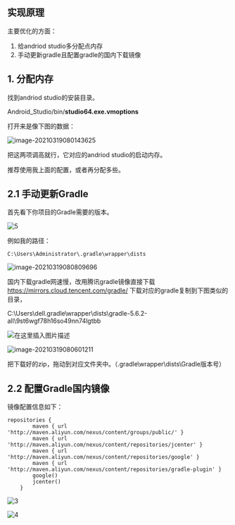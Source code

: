 ## 实现原理

主要优化的方面：

1. 给andriod studio多分配点内存
2. 手动更新gradle且配置gradle的国内下载镜像

## 1. 分配内存

找到andriod studio的安装目录。

Android_Studio/bin/**studio64.exe.vmoptions**

打开来是像下图的数据：

![image-20210319080143625](http://imgbed-xia-2.oss-cn-hangzhou.aliyuncs.com/img/image-20210319080143625.png)

把这两项调高就行，它对应的andriod studio的启动内存。

推荐使用我上面的配置，或者再分配多些。

## 2.1 手动更新Gradle

首先看下你项目的Gradle需要的版本。

![5](http://imgbed-xia-2.oss-cn-hangzhou.aliyuncs.com/img/5.png)

例如我的路径：

```
C:\Users\Administrator\.gradle\wrapper\dists
```



![image-20210319080809696](http://imgbed-xia-2.oss-cn-hangzhou.aliyuncs.com/img/image-20210319080809696.png)



国内下载gradle网速慢，改用腾讯gradle镜像直接下载
https://mirrors.cloud.tencent.com/gradle/
下载对应的gradle复制到下图类似的目录，

C:\Users\dell.gradle\wrapper\dists\gradle-5.6.2-all\9st6wgf78h16so49nn74lgtbb

![在这里插入图片描述](http://imgbed-xia-2.oss-cn-hangzhou.aliyuncs.com/img/20200923165545354.png)





![image-20210319080601211](http://imgbed-xia-2.oss-cn-hangzhou.aliyuncs.com/img/image-20210319080601211.png)



把下载好的zip，拖动到对应文件夹中。（.gradle\wrapper\dists\Gradle版本号）



## 2.2 配置Gradle国内镜像

镜像配置信息如下：

```
repositories {
        maven { url 'http://maven.aliyun.com/nexus/content/groups/public/' }
        maven { url 'http://maven.aliyun.com/nexus/content/repositories/jcenter' }
        maven { url 'http://maven.aliyun.com/nexus/content/repositories/google' }
        maven { url 'http://maven.aliyun.com/nexus/content/repositories/gradle-plugin' }
        google()
        jcenter()
    }
```



![3](http://imgbed-xia-2.oss-cn-hangzhou.aliyuncs.com/img/3.png)

![4](http://imgbed-xia-2.oss-cn-hangzhou.aliyuncs.com/img/4.png)

